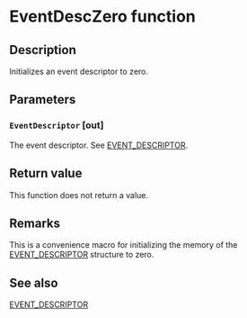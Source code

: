 # EventDescZero function

## Description

Initializes an event descriptor to zero.

## Parameters

### `EventDescriptor` [out]

The event descriptor. See
[EVENT_DESCRIPTOR](https://learn.microsoft.com/windows/desktop/api/evntprov/ns-evntprov-event_descriptor).

## Return value

This function does not return a value.

## Remarks

This is a convenience macro for initializing the memory of the
[EVENT_DESCRIPTOR](https://learn.microsoft.com/windows/desktop/api/evntprov/ns-evntprov-event_descriptor)
structure to zero.

## See also

[EVENT_DESCRIPTOR](https://learn.microsoft.com/windows/desktop/api/evntprov/ns-evntprov-event_descriptor)